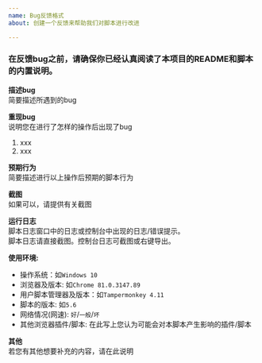 ```yaml
---
name: Bug反馈格式
about: 创建一个反馈来帮助我们对脚本进行改进

---
```


### 在反馈bug之前，请确保你已经认真阅读了本项目的README和脚本的内置说明。  
**描述bug**  
简要描述所遇到的bug

**重现bug**  
说明您在进行了怎样的操作后出现了bug
1. xxx
2. xxx

**预期行为**  
简要描述进行以上操作后预期的脚本行为

**截图**  
如果可以，请提供有关截图  

**运行日志**  
脚本日志窗口中的日志或控制台中出现的日志/错误提示。  
脚本日志请直接截图。控制台日志可截图或右键导出。  

**使用环境:**  
 - 操作系统：如`Windows 10`
 - 浏览器及版本: 如`Chrome 81.0.3147.89`
 - 用户脚本管理器及版本：如`Tampermonkey 4.11`
 - 脚本的版本: 如`5.6`
 - 网络情况(网速): `好`/`一般`/`坏`
 - 其他浏览器插件/脚本: 在此写上您认为可能会对本脚本产生影响的插件/脚本

**其他**  
若您有其他想要补充的内容，请在此说明